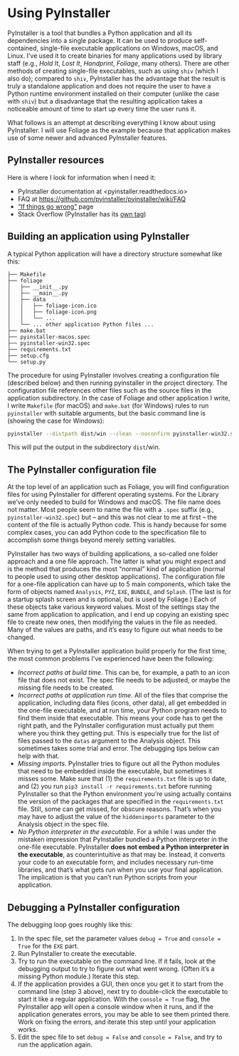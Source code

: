 # Using PyInstaller

PyInstaller is a tool that bundles a Python application and all its dependencies into a single package. It can be used to produce self-contained, single-file executable applications on Windows, macOS, and Linux. I’ve used it to create binaries for many applications used by library staff (e.g., _Hold It_, _Lost It_, _Handprint_, _Foliage_, many others). There are other methods of creating single-file executables, such as using `shiv` (which I also do); compared to `shiv`, PyInstaller has the advantage that the result is truly a standalone application and does not require the user to have a Python runtime environment installed on their computer (unlike the case with `shiv`) but a disadvantage that the resulting application takes a noticeable amount of time to start up every time the user runs it.

What follows is an attempt at describing everything I know about using PyInstaller. I will use Foliage as the example because that application makes use of some newer and advanced PyInstaller features.

## PyInstaller resources

Here is where I look for information when I need it:

* PyInstaller documentation at <pyinstaller.readthedocs.io>
* FAQ at <https://github.com/pyinstaller/pyinstaller/wiki/FAQ>
* [“If things go wrong”](https://github.com/pyinstaller/pyinstaller/wiki/If-Things-Go-Wrong) page
* Stack Overflow (PyInstaller has its [own tag](https://stackoverflow.com/questions/tagged/pyinstaller))

## Building an application using PyInstaller

A typical Python application will have a directory structure somewhat like this:

```
├── Makefile
├── foliage
│   ├── __init__.py
│   ├── __main__.py
│   ├── data
│   │   ├── foliage-icon.ico
│   │   ├── foliage-icon.png
│   │   └── ...
│   └── ... other application Python files ...
├── make.bat
├── pyinstaller-macos.spec
├── pyinstaller-win32.spec
├── requirements.txt
├── setup.cfg
└── setup.py
```

The procedure for using PyInstaller involves creating a configuration file (described below) and then running pyinstaller in the project directory. The configuration file references other files such as the source files in the application subdirectory. In the case of Foliage and other application I write, I write `Makefile` (for macOS) and `make.bat` (for Windows) rules to run `pyinstaller` with suitable arguments, but the basic command line is (showing the case for Windows):

```sh
pyinstaller --distpath dist/win --clean --noconfirm pyinstaller-win32.spec
```

This will put the output in the subdirectory `dist`/win.

## The PyInstaller configuration file

At the top level of an application such as Foliage, you will find configuration files for using PyInstaller for different operating systems. For the Library we’ve only needed to build for Windows and macOS. The file name does not matter. Most people seem to name the file with a `.spec` suffix (e.g., `pyinstaller-win32.spec`) but – and this was not clear to me at first – the content of the file is actually Python code. This is handy because for some complex cases, you can add Python code to the specification file to accomplish some things beyond merely setting variables.

PyInstaller has two ways of building applications, a so-called one folder approach and a one file approach. The latter is what you might expect and is the method that produces the most “normal” kind of application (normal to people used to using other desktop applications). The configuration file for a one-file application can have up to 5 main components, which take the form of objects named `Analysis`, `PYZ`, `EXE`, `BUNDLE`, and `Splash`. (The last is for a startup splash screen and is optional, but is used by Foliage.) Each of these objects take various keyword values. Most of the settings stay the same from application to application, and I end up copying an existing spec file to create new ones, then modifying the values in the file as needed. Many of the values are paths, and it’s easy to figure out what needs to be changed.

When trying to get a PyInstaller application build properly for the first time, the most common problems I’ve experienced have been the following:

* _Incorrect paths at build time_. This can be, for example, a path to an icon file that does not exist. The spec file needs to be adjusted, or maybe the missing file needs to be created.
* _Incorrect paths at application run time_. All of the files that comprise the application, including data files (icons, other data), all get embedded in the one-file executable, and at run time, your Python program needs to find them inside that executable. This means your code has to get the right path, and the PyInstaller configuration must actually put them where you think they getting put. This is especially true for the list of files passed to the `datas` argument to the Analysis object. This sometimes takes some trial and error. The debugging tips below can help with that.
* _Missing imports_. PyInstaller tries to figure out all the Python modules that need to be embedded inside the executable, but sometimes it misses some. Make sure that (1) the `requirements.txt` file is up to date, and (2) you run `pip3 install -r requirements.txt` before running PyInstaller so that the Python environment you’re using actually contains the version of the packages that are specified in the `requirements.txt` file. Still, some can get missed, for obscure reasons. That’s when you may have to adjust the value of the `hiddenimports` parameter to the Analysis object in the spec file.
* _No Python interpreter in the executable_. For a while I was under the mistaken impression that PyInstaller bundled a Python interpreter in the one-file executable. PyInstaller **does not embed a Python interpreter in the executable**, as counterintuitive as that may be. Instead, it converts your code to an executable form, and includes necessary run-time libraries, and that’s what gets run when you use your final application. The implication is that you can’t run Python scripts from your application.

## Debugging a PyInstaller configuration

The debugging loop goes roughly like this:

1. In the spec file, set the parameter values `debug = True` and `console = True` for the `EXE` part.
2. Run PyInstaller to create the executable.
3. Try to run the executable on the command line. If it fails, look at the debugging output to try to figure out what went wrong. (Often it’s a missing Python module.) Iterate this step.
4. If the application provides a GUI, then once you get it to start from the command line (step 3 above), next try to double-click the executable to start it like a regular application. With the `console = True` flag, the PyInstaller app will open a console window when it runs, and if the application generates errors, you may be able to see them printed there. Work on fixing the errors, and iterate this step until your application works.
5. Edit the spec file to set `debug = False` and `console = False`, and try to run the application again.
